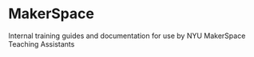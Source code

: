 # MakerSpace
Internal training guides and documentation for use by NYU MakerSpace Teaching Assistants
